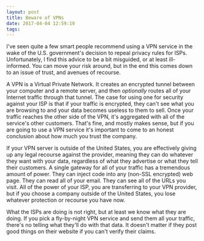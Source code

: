 ```yaml
---
layout: post
title: Beware of VPNs
date: 2017-04-04 12:59:19
tags: 
---
```


I've seen quite a few smart people recommend using a VPN service in the wake of the U.S. government's decision to repeal privacy rules for ISPs. Unfortunately, I find this advice to be a bit misguided, or at least ill-informed. You can move your risk around, but in the end this comes down to an issue of trust, and avenues of recourse. 

A VPN is a Virtual Private Network. It creates an encrypted tunnel between your computer and a remote server, and then *optionally* routes all of your Internet traffic through that tunnel. The case for using one for security against your ISP is that if your traffic is encrypted, they can't see what you are browsing to and your data becomes useless to them to sell. Once your traffic reaches the other side of the VPN, it's aggregated with all of the service's other customers. That's fine, and mostly makes sense, but if you are going to use a VPN service it's important to come to an honest conclusion about how much you trust the company. 

If your VPN server is outside of the United States, you are effectively giving up any legal recourse against the provider, meaning they can do whatever they want with your data, regardless of what they advertise or what they tell their customers. A single gateway for all of your traffic has a tremendous amount of power. They can inject code into any (non-SSL encrypted) web page. They can read all of your email. They can see all of the URLs you visit. All of the power of your ISP, you are transferring to your VPN provider, but if you choose a company outside of the United States, you lose whatever protection or recourse you have now. 

What the ISPs are doing is not right, but at least we know what they are doing. If you pick a fly-by-night VPN service and send them all your traffic, there's no telling what they'll do with that data. It doesn't matter if they post good things on their website if you can't verify their claims.
